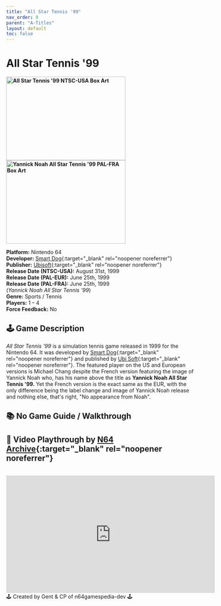 ```yaml
---
title: "All Star Tennis '99"
nav_order: 9
parent: "A-Titles"
layout: default
toc: false
---
```


# All Star Tennis '99
<b>
<img src="https://raw.githubusercontent.com/TheGent/n64gamespedia/main/media/usa/All-Star-Tennis-'99-(USA).png" alt="All Star Tennis '99 NTSC-USA Box Art" style="object-fit:cover;width:320px;height:224px"/>
<img src="https://raw.githubusercontent.com/TheGent/n64gamespedia/main/media/eur/Yannick-Noah-All-Star-Tennis-99.jpg" alt="Yannick Noah All Star Tennis '99 PAL-FRA Box Art" style="object-fit:cover;width:320px;height:224px"/>
</b>

**Platform:** Nintendo 64  
**Developer:** [Smart Dog](https://en.wikipedia.org/w/index.php?title=Smart_Dog&action=edit&redlink=1){:target="_blank" rel="noopener noreferrer"}  
**Publisher:** [Ubisoft](https://en.wikipedia.org/wiki/Ubisoft){:target="_blank" rel="noopener noreferrer"}  
**Release Date (NTSC-USA):** August 31st, 1999  
**Release Date (PAL-EUR):** June 25th, 1999  
**Release Date (PAL-FRA):** June 25th, 1999  
(*Yannick Noah All Star Tennis '99*)  
**Genre:** Sports / Tennis  
**Players:** 1 – 4  
**Force Feedback:** No

## 🕹️ Game Description
*All Star Tennis '99* is a simulation tennis game released in 1999 for the Nintendo 64. It was developed by [Smart Dog](https://en.wikipedia.org/w/index.php?title=Smart_Dog&action=edit&redlink=1){:target="_blank" rel="noopener noreferrer"} and published by [Ubi Soft](https://en.wikipedia.org/wiki/Ubisoft){:target="_blank" rel="noopener noreferrer"}. The featured player on the US and European versions is Michael Chang despite the French version featuring the image of Yannick Noah who, has his name above the title as **Yannick Noah All Star Tennis '99.** Yet the French version is the exact same as the EUR, with the only difference being the label change and image of Yannick Noah release and nothing else, that's right, "No appearance from Noah".

## 📚 No Game Guide / Walkthrough

## 🎥 Video Playthrough by [N64 Archive](https://www.youtube.com/@N64Archive){:target="_blank" rel="noopener noreferrer"}

<br />
<iframe width="560" height="315" src="https://www.youtube.com/embed/UL9s49RSrdo?si=KERMNLvZHs8OC3WH" title="All Star Tennis '99 Playthrough" frameborder="0" allowfullscreen></iframe>

<br />
🕹️ Created by Gent & CP of n64gamespedia-dev 🕹️

<!-- Vault Format: n64gamespedia-dev -->
<!-- Protocol Source: _vault-specs/format-protocol.md -->
